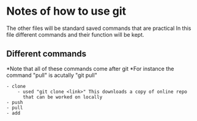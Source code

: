 # Notes of how to use git #

The other files will be standard saved commands that are practical
In this file different commands and their function will be kept.


## Different commands ##

\*Note that all of these commands come after git
\*For instance the command "pull" is acutally "git pull"

	- clone
		- used "git clone <link>" This downloads a copy of online repo
		  that can be worked on locally
	- push
	- pull
	- add
	
